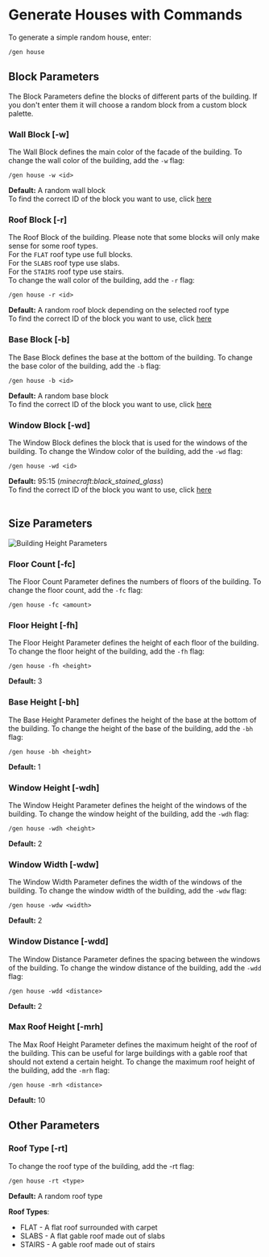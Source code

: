 # Generate Houses with Commands

To generate a simple random house, enter:

```
/gen house
```

## Block Parameters

The Block Parameters define the blocks of different parts of the building. If you don't enter them it will choose a random block from a custom block palette.

### Wall Block [-w]

The Wall Block defines the main color of the facade of the building.
To change the wall color of the building, add the `-w` flag:
```
/gen house -w <id>
```
**Default:** A random wall block <br>
To find the correct ID of the block you want to use, click [here](https://www.digminecraft.com/lists/item_id_list_pc_1_12.php)


### Roof Block [-r]

The Roof Block of the building. Please note that some blocks will only make sense for some roof types. <br>
For the `FLAT` roof type use full blocks.<br>
For the `SLABS` roof type use slabs.<br>
For the `STAIRS` roof type use stairs.<br>
To change the wall color of the building, add the `-r` flag:
```
/gen house -r <id>
```
**Default:** A random roof block depending on the selected roof type<br>
To find the correct ID of the block you want to use, click [here](https://www.digminecraft.com/lists/item_id_list_pc_1_12.php)

### Base Block [-b]

The Base Block defines the base at the bottom of the building.
To change the base color of the building, add the `-b` flag:
```
/gen house -b <id>
```
**Default:** A random base block <br>
To find the correct ID of the block you want to use, click [here](https://www.digminecraft.com/lists/item_id_list_pc_1_12.php)

### Window Block [-wd]

The Window Block defines the block that is used for the windows of the building.
To change the Window color of the building, add the `-wd` flag:
```
/gen house -wd <id>
```
**Default:** 95:15 (*minecraft:black_stained_glass*) <br>
To find the correct ID of the block you want to use, click [here](https://www.digminecraft.com/lists/item_id_list_pc_1_12.php)
<br>
<br>


## Size Parameters

![Building Height Parameters](https://user-images.githubusercontent.com/66020920/167268603-7e77fd58-4f5f-4b04-893a-df8a1d51fe4b.png)

### Floor Count [-fc]

The Floor Count Parameter defines the numbers of floors of the building.
To change the floor count, add the `-fc` flag:
```
/gen house -fc <amount>
```

### Floor Height [-fh]

The Floor Height Parameter defines the height of each floor of the building.
To change the floor height of the building, add the `-fh` flag:
```
/gen house -fh <height>
```
**Default:** 3

### Base Height [-bh]

The Base Height Parameter defines the height of the base at the bottom of the building.
To change the height of the base of the building, add the `-bh` flag:
```
/gen house -bh <height>
```
**Default:** 1

### Window Height [-wdh]

The Window Height Parameter defines the height of the windows of the building.
To change the window height of the building, add the `-wdh` flag:
```
/gen house -wdh <height>
```
**Default:** 2

### Window Width [-wdw]

The Window Width Parameter defines the width of the windows of the building.
To change the window width of the building, add the `-wdw` flag:
```
/gen house -wdw <width>
```
**Default:** 2

### Window Distance [-wdd]

The Window Distance Parameter defines the spacing between the windows of the building.
To change the window distance of the building, add the `-wdd` flag:
```
/gen house -wdd <distance>
```
**Default:** 2

### Max Roof Height [-mrh]

The Max Roof Height Parameter defines the maximum height of the roof of the building.
This can be useful for large buildings with a gable roof that should not extend a certain height.
To change the maximum roof height of the building, add the `-mrh` flag:
```
/gen house -mrh <distance>
```
**Default:** 10


## Other Parameters

### Roof Type [-rt]

To change the roof type of the building, add the -rt flag:
```
/gen house -rt <type>
```
**Default:** A random roof type <br>

**Roof Types**:
- FLAT - A flat roof surrounded with carpet 
- SLABS - A flat gable roof made out of slabs
- STAIRS - A gable roof made out of stairs
